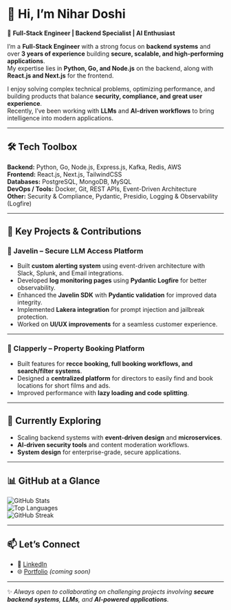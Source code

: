 # 👋 Hi, I’m Nihar Doshi

🚀 **Full-Stack Engineer | Backend Specialist | AI Enthusiast**

I’m a **Full-Stack Engineer** with a strong focus on **backend systems** and over **3 years of experience** building **secure, scalable, and high-performing applications**.  
My expertise lies in **Python, Go, and Node.js** on the backend, along with **React.js and Next.js** for the frontend.  

I enjoy solving complex technical problems, optimizing performance, and building products that balance **security, compliance, and great user experience**.  
Recently, I’ve been working with **LLMs** and **AI-driven workflows** to bring intelligence into modern applications.

---

## 🛠️ Tech Toolbox

**Backend:** Python, Go, Node.js, Express.js, Kafka, Redis, AWS  
**Frontend:** React.js, Next.js, TailwindCSS  
**Databases:** PostgreSQL, MongoDB, MySQL  
**DevOps / Tools:** Docker, Git, REST APIs, Event-Driven Architecture  
**Other:** Security & Compliance, Pydantic, Presidio, Logging & Observability (Logfire)

---

## 🌟 Key Projects & Contributions

### 🔐 Javelin – Secure LLM Access Platform
- Built **custom alerting system** using event-driven architecture with Slack, Splunk, and Email integrations.  
- Developed **log monitoring pages** using **Pydantic Logfire** for better observability.  
- Enhanced the **Javelin SDK** with **Pydantic validation** for improved data integrity.  
- Implemented **Lakera integration** for prompt injection and jailbreak protection.  
- Worked on **UI/UX improvements** for a seamless customer experience.

---

### 🏡 Clapperly – Property Booking Platform
- Built features for **recce booking, full booking workflows, and search/filter systems**.  
- Designed a **centralized platform** for directors to easily find and book locations for short films and ads.  
- Improved performance with **lazy loading and code splitting**.

---

## 🌱 Currently Exploring
- Scaling backend systems with **event-driven design** and **microservices**.  
- **AI-driven security tools** and content moderation workflows.  
- **System design** for enterprise-grade, secure applications.

---

## 📊 GitHub at a Glance

![GitHub Stats](https://github-readme-stats.vercel.app/api?username=NiharDoshi99&show_icons=true&theme=radical)  
![Top Languages](https://github-readme-stats.vercel.app/api/top-langs/?username=NiharDoshi99&layout=compact&theme=radical)  
![GitHub Streak](https://github-readme-streak-stats.herokuapp.com/?user=NiharDoshi99&theme=radical)

---

## 📫 Let’s Connect

- 💼 [LinkedIn](https://in.linkedin.com/in/nihar-doshi-15a8901a0)
- 🌐 [Portfolio](#) _(coming soon)_

---

✨ _Always open to collaborating on challenging projects involving **secure backend systems**, **LLMs**, and **AI-powered applications**._

